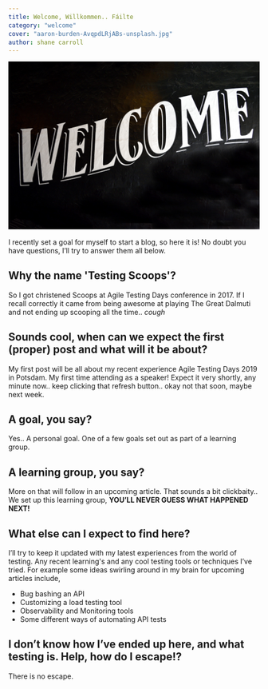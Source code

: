 ```yaml
---
title: Welcome, Willkommen.. Fáilte
category: "welcome"
cover: "aaron-burden-AvqpdLRjABs-unsplash.jpg"
author: shane carroll
---
```


![unsplash.com](./welcome-sign-2284312_1920.jpg)

I recently set a goal for myself to start a blog, so here it is! No doubt you have questions, I’ll try to answer them all below.

## Why the name 'Testing Scoops'?

So I got christened Scoops at Agile Testing Days conference in 2017. If I recall correctly it came from being awesome at playing The Great Dalmuti and not ending up scooping all the time.. *cough*

## Sounds cool, when can we expect the first (proper) post and what will it be about?

My first post will be all about my recent experience Agile Testing Days 2019 in Potsdam. My first time attending as a speaker! Expect it very shortly, any minute now.. keep clicking that refresh button.. okay not that soon, maybe next week.

## A goal, you say?

Yes.. A personal goal. One of a few goals set out as part of a learning group.

## A learning group, you say?

More on that will follow in an upcoming article. That sounds a bit clickbaity.. We set up this learning group, **YOU’LL NEVER GUESS WHAT HAPPENED NEXT!**

## What else can I expect to find here?

I’ll try to keep it updated with my latest experiences from the world of testing. Any recent learning's and any cool testing tools or techniques I’ve tried. For example some ideas swirling around in my brain for upcoming articles include,
+ Bug bashing an API
+ Customizing a load testing tool
+ Observability and Monitoring tools
+ Some different ways of automating API tests

## I don’t know how I’ve ended up here, and what testing is. Help, how do I escape!?

There is no escape.
